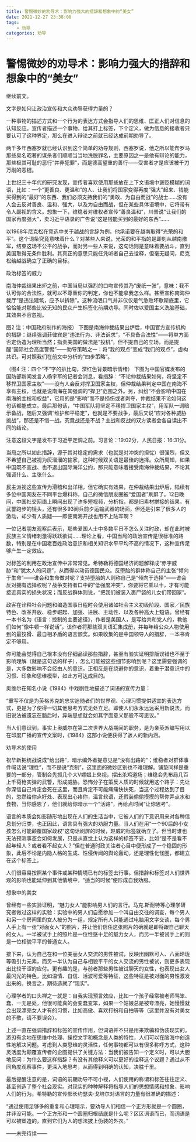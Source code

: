 ```yaml
---
title: 警惕微妙的劝导术：影响力强大的措辞和想象中的“美女”
date: 2021-12-27 23:38:08
tags:
    - 劝导
categories: 劝导
---
```


#  警惕微妙的劝导术：影响力强大的措辞和想象中的“美女”
 
继续前文。

文字是如何让政治宣传和大众劝导获得力量的？

一种事物的描述方式和一个行为的表达方式会指导人们的思维、匡正人们对信息的认知反应。宣传者描述一个事物，给其打上标签，下个定义，做为信息的接收者只要认可了这种界定，那么在进入辩论之前就已经达成前期劝导了。

两千多年西塞罗就已经认识到这个简单的劝导规则，西塞罗说，他之所以能帮罗马那些臭名昭著的谋杀者们顺顺当当地洗脱罪名，主要原因之一是他有辩论的能力，那些极其可耻的恶行“并非犯罪”，而是德高望重的善行——受害者才是应该被千刀万剐的恶棍。

上世纪三十年代的研究发现，宣传者喜欢使用那些放在上下文语境中褒贬模糊的词语，比如：一个“更善良、更温和”的人、让我们将国家变得再度“强大”起来、钱能买得到的“最好”的东西、我们必须支持我们的“勇敢、为自由而战”的战士……没有人会去反对善良、温和、强大，以及为自由而战，但在某些具体语境中，它将带有令人鄙视的含义。想象一下，维稳者对维权者宣传“善良温和”，川普说“让我们的国家再度强大”，卖习近平语录的广告说“这是钱能买到的最好的东西”……

以1968年尼克松在竞选中关于越战的言辞为例，他承诺要在越南取得“光荣的和平”。这个词条究竟意味着什么？对某些人来说，光荣的和平指的是即刻从越南撤军，结束这场不公平的战争，而对另一些人来说，这句话则是意味着要战斗，直到美国取得无条件胜利。其真正的意思只能任凭听者自己去诠释，但毫无疑问，尼克松给越战确立了正确的目标。

政治标签的威力

南海仲裁结果出炉之前，中国当局以强烈的口吻宣传其乃“废纸一张”，意味：我不认可你的合法性，就可以不尊重你的判定，你也不能拿我怎么样。甚至宣称南海仲裁厅“是违法建筑，应予以拆除”。这种流氓口气并非仅仅是气急败坏歇斯底里，它恰恰能对那些比较无知的民众产生标签化前期劝导。同时佐以爱国主义洗脑基础，其效果不容忽视。

 

图2 注：中国政府制作的海报）
下图是南海仲裁结果出炉后，中国官方宣传机构的措辞：继续强调菲律宾是“违法行为、非法诉求”，“不具备合法性”——将单方面否定伪造为理所当然；指责美国的做法是“投机”，但不提自己的立场，而是提醒“国际社会高度警惕”——劝导策略之一：将“我的观点”变成“我们的观点”，虚构共识。可对照我们在前文中分析的“四步策略”。

（图4 注：四个“不”字的排比句，深红色背景暗示情绪）
下图为中国官媒发布的国防部新闻发言人杨宇军的记者会消息，看措辞：“不论仲裁结果如何，将坚定不移捍卫国家主权”——没有人会反对捍卫国家主权，但仲裁结果判定中国在南海不享有主权，也就是说南海在其强调的“捍卫”范围之外。另，纠纷“不会影响中国在南海的主权和权益”，它用的是“影响”而不是损伤或者剥夺，仲裁结果不论如何这句话都能成立。最后那句话，“中国军队将坚定不移捍卫国家主权”，用军队一词暗示备战，随后又强调“维护和平稳定”，也就是不要战争，最后又说“应对各种威胁挑战”，那还是不惜一战。究竟战还是不战？主战和反战的双方读者会各自读出不同的结论。

注意这段文字是发布于习近平定调之前。习言论：19:02分，人民日报：16:31分。

当局之所以如此措辞，源于其对稳定的需求（也就是对冲突的担忧）很强烈，但又不希望自己被视为灰溜溜的输家，这种时候双关语是最佳的选择。众所周知，如果中国既不宣战、也不退出国际海洋公约，那只能意味着接受南海仲裁结果，不论其强调什么、主张什么。

民主派视这些宣传为滑稽和出洋相，但它确实有效果，在仲裁结果出炉后，陆续有多位中国网友在不同平台爆料称，自己的微信朋友圈被“爱国者”刷屏了。12日晚间，中国社交网络上瞬间出现了许多短视频，分析指，都是旧素材拼接的结果，有武警跑步的镜头，还有很多93阅兵前夕运输武器的场面，但还是引来了很多人的激动，却少有人质疑——即便南海开战也用不上陆军啊？

一位记者朋友观察后表示，那些爱国人士中多数平日不怎么关注时政，却在此时被民族主义情绪刺激得跃跃欲试……理论上看，中国当局的政治宣传是很标准的路数，特别是在中国老百姓政治意识和相关知识水平平均不高的情况下，这种宣传足够产生一定效应。

对标签的利用在政治宣传中非常常见。希特勒将德国经济问题解释成“赤字威胁”和“犹太人的问题”，从而得以动员德国民众。反堕胎的群体称自己的主张“倾向于生命”——谁会和生命做对呢？支持堕胎的人则称自己是“倾向于选择”——谁会反对拥有选择权呢？战争支持者口中的“低强度冲突”，你要将它乘以十，才有可能接近真实的损失状况；而反战群体则说，“把我们被装入裹尸袋的儿女们带回家”。

政客在诠释社会问题和编造国事日程时会使用诸如社会主义初级阶段、国家／民族特色、改革开放、稳步崛起、加强、进展、主动性、以及各种高大上短语。曾经有一本书名为《语言：控制的主要途径》，作者是美国人，是写给共和党人的，教他们如何“像牛顿一样说话”。该作者将那些双关语汇集成册，并每年给公众人物使用到的最狡猾、最自相矛盾的语言颁奖。如果收集的是中国领导人的措辞，一本书肯定不够用。

你可能会觉得自己根本没有仔细品读那些措辞，甚至有验实证明排版误错也不至于影响理解（就是这句话的样子），怎么可能被这些细节影响到呢？这里需要强调的是，大多数影响不会经由人的意识，正相反是在绕避你的意识，着重于潜意识中的习惯、印象和思维模型，如此方可达成目的。

奥维尔在知名小说《1984》中戏剧性地描述了词语的宣传力量：

“重写不仅是为英格苏克的忠实追随者们的世界观、心理习惯提供适宜的表达方式，更是为了使得一切其他思考方式无处立足。即使人们永永远远采用新说法，而旧说法被遗忘在脑后时，异端思想就会如其字面意义那般不可思议。”

当人们意识到，事实上奥威尔在第二次世界大战期间的职务，是为亲英派编写用以在印度广播的宣传文案时，《1984》这部小说便获得了骇人的新内涵。

劝导术的使用

祝华新把统战说成“给出路”，暗示编外者提意见是“没有出路的”；维稳者对群体事件喊话说“理性”，而不是说“克制”，这里面的微妙区别也不难理解。铺垫同样是重要的一部分，管制会先抓几个大V嫖娼上央视，摆出杀鸡道场；维稳会先布局几百上千荷枪实弹的武警，形成威胁。恐怖分子在策反人质的时候就用这个路子：先让你深信自己肯定会死在这里，而且肯定不可能痛痛快快死，当这个过程达到了目的，忽然给你点好处、表现出心疼你，温言软语，还假装偷偷摸摸的帮你弄点水和食物，当你感恩了，他们就给你暗示一个“活路”，再给点时间“让你思考”。

语言的本质会如影随形地出现在人们的生活当中，它被人们的下意识用来对各种信息划分归类，也正因此，语言具有强大的劝服力量。当人们在用“一个90后的小女孩怎么可能颠覆国家政权”这句话刷屏的时候，赵威的标签就确立了。但当时谁也无法预测事态会如何发展，只是从直觉上认为这样的标签不妥，比如“是不是看不起年轻人？或者看不起女人？”但在普通时政关注者心目中便形成了一个稳固的形象，此后不论是内隐人格的生成、性侵传闻的舆论轰动，还是理性化怪圈，都建立在这个标签上。

人们很容易按照某个事件或某种情境已有的标签去行事。但措辞和标签对人们世界观的影响也能延伸到其他情境中，“适当的时候”便形成自我劝服。

想象中的美女

曾经有一些实验证明，“魅力女人”能影响男人们的言行。马克.斯耐特等心理学研究者做过这样的实验：实验中的男人们自愿参加一个叫自由交往的调查，每个男人和另一个房间里的女人被分为一组，规定所有人只能通过电脑用文字交谈，每个男人手上有一张“对面女人”的照片，并让他们信任这张照片的确就是即将跟自己聊天的女人。一半被试手上的照片是一位性感十足的魅力女人，而另一半被试手上的则是一位相貌平平的普通女人。

接下来，认为自己在和一位美丽女人交流的男性被试，反映出幽默可人、八面玲珑等吸引力元素，而另一半认为自己与相貌平平的女人交流的男性被试，则更多表现出比较干涩的应付。更有趣的是，与前者那些男性被试聊天的女性，也表现出女人最闪光的特色，比如温情、自信、活波可爱等特征，这些特征是被对面的男性激发出来的。换言之，期待造就了“现实”。

心理学者的口头禅之一就是：自我实现预言效应，比如一个孩子经常被老师骂笨、蠢、一无是处，他很可能真的会变蠢变笨，如果一个姑娘总是被夸漂亮，她慢慢就会出现漂亮女人才有的习惯，比如高傲、喜欢打扮和自拍等等（这里并没有对美女的不敬，请不要误会）。

上述一直在强调措辞和标签的宣传作用，但词语并不只是用来欺骗和伪装现实的。游刃有余地在思维中处理、操控文字和概念是人类的特性，人们可以在脑海中创造性地解决问题。考虑到人类思维的灵活性，任何事物都可以有很多称呼方式，这种灵活度为颠覆宣传者的企图提供了关键方法：当我们被告知一个定义时，可以大胆地反问：为什么要这样措辞？有没有其他释义可以更好的诠释这个议题？通过从不同角度观察事件，更深入地思考，从而得到明确的认知，决胜千里。

最后提醒注意的是，词语的前期劝导不可小视，人们使用的称谓和标签往往定义、甚至创造了整个社会现实。对现实的种种解释将指导人们的思想情感和想象，影响人们的行为。希特勒的宣传部长约瑟夫·戈培尔对语言的力量有很准确的描述：

“通过使用足够多的重复和心理暗示，要劝导人们相信一个正方形就是一个圆圈，并非没可能。一个正方形和一个圆圈归根结底是什么呢？区区词语而已，而词语是可以被塑造的，直到它们为人的想法披上伪装的外衣。”

——未完待续——